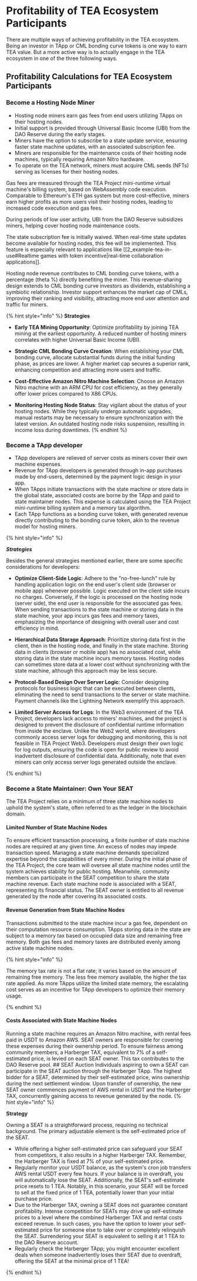 # Profitability of TEA Ecosystem Participants

There are multiple ways of achieving profitability in the TEA ecosystem. Being an investor in TApp or CML bonding curve tokens is one way to earn TEA value. But a more active way is to actually engage in the TEA ecosystem in one of the three following ways.

## Profitability Calculations for TEA Ecosystem Participants

### Become a Hosting Node Miner

- Hosting node miners earn gas fees from end users utilizing TApps on their hosting nodes.
- Initial support is provided through Universal Basic Income (UBI) from the DAO Reserve during the early stages.
- Miners have the option to subscribe to a state update service, ensuring faster state machine updates, with an associated subscription fee.
- Miners are responsible for the maintenance costs of their hosting node machines, typically requiring Amazon Nitro hardware.
- To operate on the TEA network, miners must acquire CML seeds (NFTs) serving as licenses for their hosting nodes.

Gas fees are measured through the TEA Project mini-runtime virtual machine's billing system, based on WebAssembly code execution. Comparable to Ethereum's ETH gas system but more cost-effective, miners earn higher profits as more users visit their hosting nodes, leading to increased code execution and gas fees.

During periods of low user activity, UBI from the DAO Reserve subsidizes miners, helping cover hosting node maintenance costs.

The state subscription fee is initially waived. When real-time state updates become available for hosting nodes, this fee will be implemented. This feature is especially relevant to applications like [[2_example-tea-in-use#Realtime games with token incentive|real-time collaboration applications]].

Hosting node revenue contributes to CML bonding curve tokens, with a percentage (theta %) directly benefiting the miner. This revenue-sharing design extends to CML bonding curve investors as dividends, establishing a symbiotic relationship. Investor support enhances the market cap of CMLs, improving their ranking and visibility, attracting more end user attention and traffic for miners.

{% hint style="info" %}
**Strategies**

- **Early TEA Mining Opportunity**: Optimize profitability by joining TEA mining at the earliest opportunity. A reduced number of hosting miners correlates with higher Universal Basic Income (UBI).
    
- **Strategic CML Bonding Curve Creation**: When establishing your CML bonding curve, allocate substantial funds during the initial funding phase, as prices are lower. A higher market cap secures a superior rank, enhancing competition and attracting more users and traffic.
    
- **Cost-Effective Amazon Nitro Machine Selection**: Choose an Amazon Nitro machine with an ARM CPU for cost efficiency, as they generally offer lower prices compared to X86 CPUs.
    
- **Monitoring Hosting Node Status**: Stay vigilant about the status of your hosting nodes. While they typically undergo automatic upgrades, manual restarts may be necessary to ensure synchronization with the latest version. An outdated hosting node risks suspension, resulting in income loss during downtimes.
{% endhint %}

### Become a TApp developer

- TApp developers are relieved of server costs as miners cover their own machine expenses.
- Revenue for TApp developers is generated through in-app purchases made by end-users, determined by the payment logic design in your app.
- When TApps initiate transactions with the state machine or store data in the global state, associated costs are borne by the TApp and paid to state maintainer nodes. This expense is calculated using the TEA Project mini-runtime billing system and a memory tax algorithm.
- Each TApp functions as a bonding curve token, with generated revenue directly contributing to the bonding curve token, akin to the revenue model for hosting miners.

{% hint style="info" %}

***Strategies***

Besides the general strategies mentioned earlier, there are some specific considerations for developers:

- **Optimize Client-Side Logic**: Adhere to the "no-free-lunch" rule by handling application logic on the end user's client side (browser or mobile app) whenever possible. Logic executed on the client side incurs no charges. Conversely, if the logic is processed on the hosting node (server side), the end user is responsible for the associated gas fees. When sending transactions to the state machine or storing data in the state machine, your app incurs gas fees and memory taxes, emphasizing the importance of designing with overall user and cost efficiency in mind.
    
- **Hierarchical Data Storage Approach**: Prioritize storing data first in the client, then in the hosting node, and finally in the state machine. Storing data in clients (browser or mobile app) has no associated cost, while storing data in the state machine incurs memory taxes. Hosting nodes can sometimes store data at a lower cost without synchronizing with the state machine, although this approach may be less secure.
    
- **Protocol-Based Design Over Server Logic**: Consider designing protocols for business logic that can be executed between clients, eliminating the need to send transactions to the server or state machine. Payment channels like the Lightning Network exemplify this approach.
    
- **Limited Server Access for Logs**: In the Web3 environment of the TEA Project, developers lack access to miners' machines, and the project is designed to prevent the disclosure of confidential runtime information from inside the enclave. Unlike the Web2 world, where developers commonly access server logs for debugging and monitoring, this is not feasible in TEA Project Web3. Developers must design their own logic for log outputs, ensuring the code is open for public review to avoid inadvertent disclosure of confidential data. Additionally, note that even miners can only access server logs generated outside the enclave. 

{% endhint %}

### Become a State Maintainer: Own Your SEAT

The TEA Project relies on a minimum of three state machine nodes to uphold the system's state, often referred to as the ledger in the blockchain domain. 

#### Limited Number of State Machine Nodes  

To ensure efficient transaction processing, a finite number of state machine nodes are required at any given time. An excess of nodes may impede transaction speed. Managing a state machine demands specialized expertise beyond the capabilities of every miner.  During the initial phase of the TEA Project, the core team will oversee all state machine nodes until the system achieves stability for public hosting. Meanwhile, community members can participate in the SEAT competition to share the state machine revenue.  Each state machine node is associated with a SEAT, representing its financial status. The SEAT owner is entitled to all revenue generated by the node after covering its associated costs. 

#### Revenue Generation from State Machine Nodes

Transactions submitted to the state machine incur a gas fee, dependent on their computation resource consumption. TApps storing data in the state are subject to a memory tax based on occupied data size and remaining free memory. Both gas fees and memory taxes are distributed evenly among active state machine nodes.  

{% hint style="info" %}
  
The memory tax rate is not a flat rate; it varies based on the amount of remaining free memory. The less free memory available, the higher the tax rate applied. As more TApps utilize the limited state memory, the escalating cost serves as an incentive for TApp developers to optimize their memory usage.

{% endhint %}

#### Costs Associated with State Machine Nodes 

Running a state machine requires an Amazon Nitro machine, with rental fees paid in USDT to Amazon AWS. SEAT owners are responsible for covering these expenses during their ownership period.  To ensure fairness among community members, a Harberger TAX, equivalent to 7% of a self-estimated price, is levied on each SEAT owner. This tax contributes to the DAO Reserve pool.  ## SEAT Auction  Individuals aspiring to own a SEAT can participate in the SEAT auction through the Harberger TApp. The highest bidder for a SEAT, determined by their self-estimated price, wins ownership during the next settlement window. Upon transfer of ownership, the new SEAT owner commences payment of AWS rental in USDT and the Harberger TAX, concurrently gaining access to revenue generated by the node.
{% hint style="info" %}

**Strategy**

Owning a SEAT is a straightforward process, requiring no technical background. The primary adjustable element is the self-estimated price of the SEAT.

- While offering a higher self-estimated price can safeguard your SEAT from competitors, it also results in a higher Harberger TAX. Remember, the Harberger TAX is fixed at 7% of your self-estimated price.
- Regularly monitor your USDT balance, as the system's cron job transfers AWS rental USDT every few hours. If your balance is in overdraft, you will automatically lose the SEAT. Additionally, the SEAT's self-estimate price resets to 1 TEA. Notably, in this scenario, your SEAT will be forced to sell at the fixed price of 1 TEA, potentially lower than your initial purchase price.
- Due to the Harberger TAX, owning a SEAT does not guarantee constant profitability. Intense competition for SEATs may drive up self-estimate prices to a level where the combined Harberger TAX and rental costs exceed revenue. In such cases, you have the option to lower your self-estimated price for someone else to take over or completely relinquish the SEAT. Surrendering your SEAT is equivalent to selling it at 1 TEA to the DAO Reserve account.
- Regularly check the Harberger TApp; you might encounter excellent deals when someone inadvertently loses their SEAT due to overdraft, offering the SEAT at the minimal price of 1 TEA!

{% endhint %}

